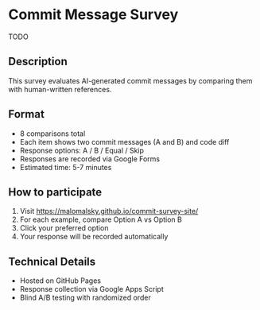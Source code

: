 # Commit Message Survey

TODO

## Description

This survey evaluates AI-generated commit messages by comparing them with human-written references.

## Format

- 8 comparisons total
- Each item shows two commit messages (A and B) and code diff
- Response options: A / B / Equal / Skip
- Responses are recorded via Google Forms
- Estimated time: 5-7 minutes

## How to participate

1. Visit https://malomalsky.github.io/commit-survey-site/
2. For each example, compare Option A vs Option B
3. Click your preferred option
4. Your response will be recorded automatically

## Technical Details

- Hosted on GitHub Pages
- Response collection via Google Apps Script
- Blind A/B testing with randomized order
